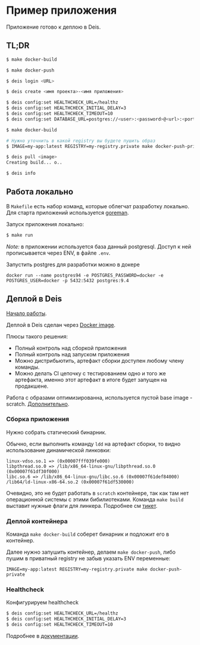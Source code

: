 # Пример приложения

Приложение готово к деплою в Deis.

## TL;DR

```sh
$ make docker-build

$ make docker-push

$ deis login <URL>

$ deis create <имя проекта>-<имя приложения>

$ deis config:set HEALTHCHECK_URL=/healthz
$ deis config:set HEALTHCHECK_INITIAL_DELAY=3
$ deis config:set HEALTHCHECK_TIMEOUT=10
$ deis config:set DATABASE_URL=postgres://<user>:<password>@<url>:<port>/<dbname>

$ make docker-build

# Нужно уточнить в какой registry вы будете пушить образ
$ IMAGE=my-app:latest REGISTRY=my-registry.private make docker-push-private

$ deis pull <image>
Creating build... o..

$ deis info
```

## Работа локально

В `Makefile` есть набор команд, которые облегчат разработку локально.
Для старта приложений используется [goreman](https://github.com/mattn/goreman).

Запуск приложения локально:

```sh
$ make run
```

*Note:* в приложении используется база данный postgresql. Доступ к ней прописывается через ENV, в файле `.env`.

Запустить postgres для разработки можно в докере
```
docker run --name postgres94 -e POSTGRES_PASSWORD=docker -e POSTGRES_USER=docker -p 5432:5432 postgres:9.4
```

## Деплой в Deis

[Начало работы](http://docs.deis.io/en/latest/using_deis/install-client/).

Деплой в Deis сделан через [Docker image](http://docs.deis.io/en/latest/using_deis/using-docker-images/#using-docker-images).

Плюсы такого решения:
* Полный контроль над сборкой приложения
* Полный контроль над запуском приложения
* Можно дистрибьютить, артефакт сборки доступен любому члену команды.
* Можно делать CI цепочку с тестированием одно и того же артефакта, именно этот артефакт в итоге будет запущен на продакшене.

Работа с образами оптимизированна, используется пустой base image - scratch.
[Дополнительно](https://medium.com/@kelseyhightower/optimizing-docker-images-for-static-binaries-b5696e26eb07#.rhfm1i8ug).


### Сборка приложения

Нужно собрать статический бинарник.

Обычно, если выполнить команду `ldd` на артефакт сборки, то видно использование динамической линковки:
```
linux-vdso.so.1 => (0x00007fff039fe000)
libpthread.so.0 => /lib/x86_64-linux-gnu/libpthread.so.0 (0x00007f61df30f000)
libc.so.6 => /lib/x86_64-linux-gnu/libc.so.6 (0x00007f61def84000)
/lib64/ld-linux-x86-64.so.2 (0x00007f61df530000)
```

Очевидно, это не будет работать в `scratch` контейнере, так как там нет операционной системы с этими бибилиотеками.
Команда `make build` выставит нужные флаги для линкера. Подробнее см [тикет](https://github.com/golang/go/issues/9344#issuecomment-69944514).

### Деплой контейнера

Команда `make docker-build` соберет бинарник и подложит его в контейнер.

Далее нужно запушить контейнер, делаем `make docker-push`, либо пушим в приватный registry не забыв указать ENV
переменные:
```
IMAGE=my-app:latest REGISTRY=my-registry.private make docker-push-private
```

### Healthcheck

Конфигурируем healthcheck

```sh
$ deis config:set HEALTHCHECK_URL=/healthz
$ deis config:set HEALTHCHECK_INITIAL_DELAY=3
$ deis config:set HEALTHCHECK_TIMEOUT=10
```

Подробнее в [документации](http://docs.deis.io/en/latest/using_deis/config-application/#custom-health-checks).

